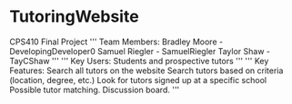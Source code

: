 # TutoringWebsite
CPS410 Final Project
'''
Team Members:
Bradley Moore - DevelopingDeveloper0
Samuel Riegler - SamuelRiegler
Taylor Shaw - TayCShaw
'''
'''
Key Users:
Students and prospective tutors
'''
'''
Key Features:
Search all tutors on the website
Search tutors based on criteria (location, degree, etc.)
Look for tutors signed up at a specific school
Possible tutor matching.
Discussion board.
'''
